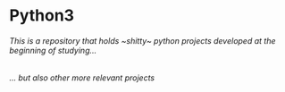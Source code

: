 # Python3
###### This is a repository that holds ~shitty~ python projects developed at the beginning of studying...
###### ... but also other more relevant projects